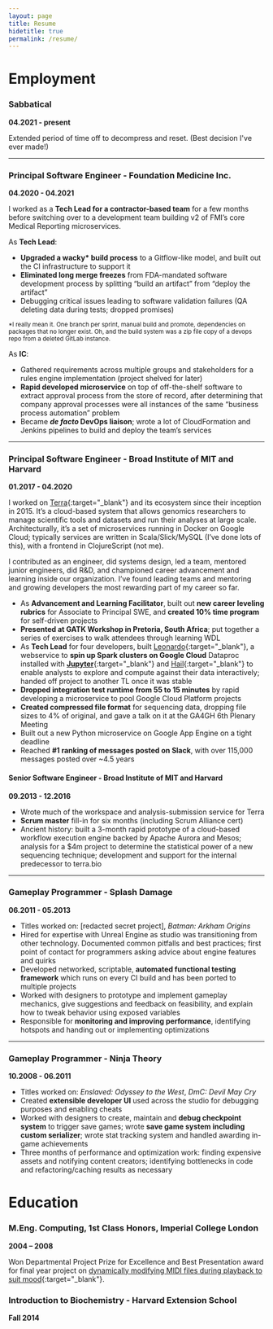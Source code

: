 ```yaml
---
layout: page
title: Resume
hidetitle: true
permalink: /resume/
---
```


# Employment

### Sabbatical
**04.2021 - present**

Extended period of time off to decompress and reset. (Best decision I've ever made!)

---

### Principal Software Engineer - Foundation Medicine Inc.
**04.2020 - 04.2021**

I worked as a **Tech Lead for a contractor-based team** for a few months before switching over to a development team building v2 of FMI’s core Medical Reporting microservices.

As **Tech Lead**:
* **Upgraded a wacky\* build process** to a Gitflow-like model, and built out the CI infrastructure to support it
* **Eliminated long merge freezes** from FDA-mandated software development process by splitting “build an artifact” from “deploy the artifact”
* Debugging critical issues leading to software validation failures (QA deleting data during tests; dropped promises)

<small>*I really mean it. One branch per sprint, manual build and promote, dependencies on packages that no longer exist. Oh, and the build system was a zip file copy of a devops repo from a deleted GitLab instance.</small>

As **IC**:
* Gathered requirements across multiple groups and stakeholders for a rules engine implementation (project shelved for later)
* **Rapid developed microservice** on top of off-the-shelf software to extract approval process from the store of record, after determining that company approval processes were all instances of the same “business process automation” problem
* Became **_de facto_ DevOps liaison**; wrote a lot of CloudFormation and Jenkins pipelines to build and deploy the team’s services

---

### Principal Software Engineer - Broad Institute of MIT and Harvard
**01.2017 - 04.2020**

I worked on [Terra](https://terra.bio){:target="_blank"} and its ecosystem since their inception in 2015. It’s a cloud-based system that allows genomics researchers to manage scientific tools and datasets and run their analyses at large scale. Architecturally, it’s a set of microservices running in Docker on Google Cloud; typically services are written in Scala/Slick/MySQL (I’ve done lots of this), with a frontend in ClojureScript (not me).

I contributed as an engineer, did systems design, led a team, mentored junior engineers, did R&D, and championed career advancement and learning inside our organization. I’ve found leading teams and mentoring and growing developers the most rewarding part of my career so far.

* As **Advancement and Learning Facilitator**, built out **new career leveling rubrics** for Associate to Principal SWE, and **created 10% time program** for self-driven projects
* **Presented at GATK Workshop in Pretoria, South Africa**; put together a series of exercises to walk attendees through learning WDL
* As **Tech Lead** for four developers, built [Leonardo](https://github.com/DataBiosphere/leonardo){:target="_blank"}, a webservice to **spin up Spark clusters on Google Cloud** Dataproc installed with [**Jupyter**](https://jupyter.org/){:target="_blank"} and [Hail](https://hail.is/){:target="_blank"} to enable analysts to explore and compute against their data interactively; handed off project to another TL once it was stable
* **Dropped integration test runtime from 55 to 15 minutes** by rapid developing a microservice to pool Google Cloud Platform projects
* **Created compressed file format** for sequencing data, dropping file sizes to 4% of original, and gave a talk on it at the GA4GH 6th Plenary Meeting
* Built out a new Python microservice on Google App Engine on a tight deadline
* Reached **#1 ranking of messages posted on Slack**, with over 115,000 messages posted over ~4.5 years

#### Senior Software Engineer - Broad Institute of MIT and Harvard
**09.2013 - 12.2016**

* Wrote much of the workspace and analysis-submission service for Terra
* **Scrum master** fill-in for six months (including Scrum Alliance cert)
* Ancient history: built a 3-month rapid prototype of a cloud-based workflow execution engine backed by Apache Aurora and Mesos; analysis for a $4m project to determine the statistical power of a new sequencing technique; development and support for the internal predecessor to terra.bio

---

### Gameplay Programmer - Splash Damage
**06.2011 - 05.2013**

* Titles worked on: [redacted secret project], _Batman: Arkham Origins_
* Hired for expertise with Unreal Engine as studio was transitioning from other technology. Documented common pitfalls and best practices; first point of contact for programmers asking advice about engine features and quirks
* Developed networked, scriptable, **automated functional testing framework** which runs on every CI build and has been ported to multiple projects
* Worked with designers to prototype and implement gameplay mechanics, give suggestions and feedback on feasibility, and explain how to tweak behavior using exposed variables
* Responsible for **monitoring and improving performance**, identifying hotspots and handing out or implementing optimizations

---

### Gameplay Programmer - Ninja Theory
**10.2008 - 06.2011**

* Titles worked on: _Enslaved: Odyssey to the West_, _DmC: Devil May Cry_
* Created **extensible developer UI** used across the studio for debugging purposes and enabling cheats
* Worked with designers to create, maintain and **debug checkpoint system** to trigger save games; wrote **save game system including custom serializer**; wrote stat tracking system and handled awarding in-game achievements
* Three months of performance and optimization work: finding expensive assets and notifying content creators; identifying bottlenecks in code and refactoring/caching results as necessary

# Education

### M.Eng. Computing, 1st Class Honors, Imperial College London 
**2004 – 2008**

Won Departmental Project Prize for Excellence and Best Presentation award for final year project on [dynamically modifying MIDI files during playback to suit mood](https://doczz.net/doc/444358/acronym---a-computational-re-orchestration-to-nuance-your...){:target="_blank"}.

### Introduction to Biochemistry - Harvard Extension School
**Fall 2014**


